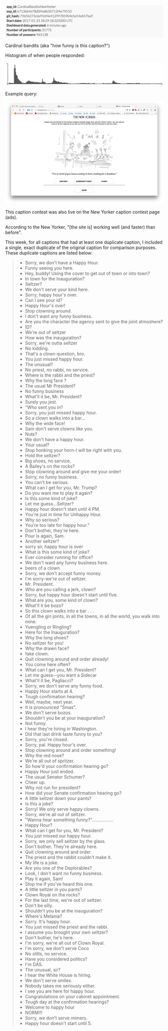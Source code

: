 
![](info.png)

Cardinal bandits (aka "how funny is this caption?")

Histogram of when people responded:

![](histogram.png)

Example query:

![](example_query.png)

This caption contest was also live on the New Yorker caption contest page
(ads).

According to the New Yorker, "[the site is] working well (and faster) than
before".

This week, for all captions that had at least one duplicate caption, I included a single, exact duplicate of the original caption for comparison purposes. These duplicate captions are listed below:

> * Sorry, we don't have a Happy Hour.
> * Funny seeing you here.
> * Hey, buddy! Using the cover to get out of town or into town?
> * In town for the Inauguration?
> * Seltzer?
> * We don't serve your kind here.
> * Sorry, happy hour's over.
> * Can I see your id?
> * Happy Hour's over!
> * Stop clowning around.
> * I don't want any funny business.
> * Are you the character the agency sent to give the joint atmoshere?
> * ID?
> * We're out of seltzer
> * How was the inauguration?
> * Sorry, we're outta seltzer
> * No kidding.
> * That's a clown question, bro.
> * You just missed happy hour.
> * The unusual?
> * No priest, no rabbi, no service.
> * Where is the rabbi and the priest?
> * Why the long face ?
> * The usual Mr President?
> * No funny business
> * What'll it be, Mr. President?
> * Surely you jest.
> * "Who sent you in?
> * Sorry, you just missed happy hour.
> * So a clown walks into a bar...
> * Why the wide face!
> * Sam don't serve clowns like you.
> * Nuts?
> * We don't have a happy hour.
> * Your usual?
> * Stop honking your horn-I will be right with you.
> * Hold the seltzer?
> * Big shoes, no service.
> * A Bailey's on the rocks?
> * Stop clowning around and give me your order!
> * Sorry, no funny business.
> * You can't be serious.
> * What can I get for you, Mr. Trump?
> * Do you want me to play it again?
> * Is this some kind of joke?
> * Let me guess...Seltzer?
> * Happy hour doesn't start until 4 PM.
> * You're just in time for Unhappy Hour.
> * Why so serious?
> * You’re too late for happy hour.”
> * Don't bother, they're here.
> * Pour is again, Sam.
> * Another seltzer?
> * sorry sir, happy hour is over
> * What is this some kind of joke?
> * Ever consider running for office?
> * We don't want any funny business here.
> * beers of a clown
> * Sorry, we don't accept funny money.
> * I'm sorry-we're out of seltzer.
> * Mr. President.
> * Who are you calling a jerk, clown?
> * Sorry, but happy hour doesn't start until five.
> * What are you, some kind of clown?
> * What'll it be bozo?
> * So this clown walks into a bar . . .
> * Of all the gin joints, in all the towns, in all the world, you walk into mine.
> * Yuengling or Ringling?
> * Here for the Inauguration?
> * Why the long shoes?
> * No seltzer for you!
> * Why the drawn face?
> * fake clown.
> * Quit clowning around and order already!
> * You come here often?
> * What can I get you, Mr. President?
> * Let me guess--you want a Sidecar
> * What'll it be, Pagliacci?
> * Sorry, we don't serve any funny food.
> * Happy Hour starts at 4.
> * Tough confirmation hearing?
> * Well, maybe, next year.
> * It is pronounced "Smas".
> * We don't serve bozos.
> * Shouldn't you be at your inauguration?
> * Not funny.
> * I hear they're hiring in Washington.
> * Did that last drink taste funny to you?
> * Sorry, you're closed.
> * Sorry, pal. Happy hour's over.
> * Stop clowning around and order something!
> * Why the red nose?
> * We're all out of spritzer.
> * So how'd your confirmation hearing go?
> * Happy Hour just ended.
> * The usual Senator Schumer?
> * Cheer up.
> * Why not run for president?
> * How did your Senate confirmation hearing go?
> * A little seltzer down your pants?
> * Is this a joke?
> * Sorry! We only serve happy clowns.
> * Sorry, we're all out of seltzer.
> * "Wanna hear something funny?".................
> * Happy Hour?
> * What can I get for you, Mr. President?
> * You just missed our happy hour.
> * Sorry, we only sell seltzer by the glass.
> * Don't bother. They're already here.
> * Quit clowning around and order.
> * The priest and the rabbit couldn't make it.
> * My life is a joke.
> * Are you one of the Deplorables?
> * Look, I don't want no funny business.
> * Play it again, Sam!
> * Stop me if you've heard this one.
> * A little seltzer in you pants?
> * Clown Royal on the rocks?
> * For the last time, we're out of seltzer.
> * Don't be silly.
> * Shouldn't you be at the inauguration?
> * Where's Melania?
> * Sorry. It's happy hour.
> * You just missed the priest and the rabbi.
> * I assume you brought your own seltzer?
> * Don't bother, he's here.
> * I'm sorry, we're all out of Clown Royal.
> * I'm sorry, we don't serve Coco
> * No stilts, no service.
> * Have you considered politics?
> * I'm DAS.
> * The unusual, sir?
> * I hear the White House is hiring.
> * We don't serve smiles.
> * Nobody takes me seriously either.
> * I see you are here for happy hour.
> * Congratulations on your cabinet appointment.
> * Tough day at the confirmation hearings?
> * Welcome to happy hour
> * NORM!!!
> * Sorry, we don't serve mimers.
> * Happy hour doesn't start until 5.

